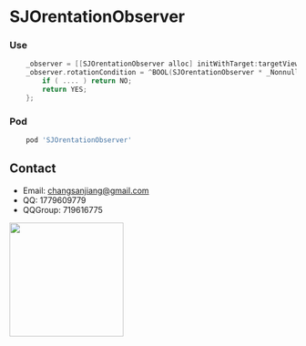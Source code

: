 # SJOrentationObserver

### Use
```Objective-C
    _observer = [[SJOrentationObserver alloc] initWithTarget:targetView container:superview];
    _observer.rotationCondition = ^BOOL(SJOrentationObserver * _Nonnull observer) {
        if ( .... ) return NO;
        return YES;
    };
```

### Pod
```ruby
	pod 'SJOrentationObserver'
```

## Contact
* Email: changsanjiang@gmail.com
* QQ: 1779609779
* QQGroup: 719616775 
<img src="https://github.com/changsanjiang/SJVideoPlayer/blob/master/SJVideoPlayerProject/SJVideoPlayerProject/Group.jpeg" width="200"  />
